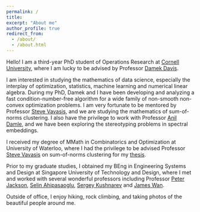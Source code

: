 ```yaml
---
permalink: /
title:
excerpt: "About me"
author_profile: true
redirect_from: 
  - /about/
  - /about.html
---
```


Hello! I am a third-year PhD student of Operations Research at [Cornell University](https://www.orie.cornell.edu/orie), where I am lucky to be advised by Professor [Damek Davis](https://damek.github.io/). 

I am interested in studying the mathematics of data science, especially the interplay of optimization, statistics, machine learning and numerical linear algebra. During my PhD, Damek and I have been developing and analyzing a fast condition-number-free algorithm for a wide family of non-smooth non-convex optimization problems. I am very fortunate to be mentored by Professor [Steve Vavasis](https://uwaterloo.ca/scholar/vavasis/home), and we are studying the mathematics of sum-of-norms clustering. I also have the privilege to work with Professor [Anil Damle](https://www.cs.cornell.edu/~damle/), and we have been exploring the stereotyping problems in spectral embeddings.


I received my degree of MMath in Combinatorics and Optimization at University of Waterloo, where I had the privilege to be advised Professor [Steve Vavasis](https://uwaterloo.ca/scholar/vavasis/home) on sum-of-norms clustering for my [thesis](https://uwspace.uwaterloo.ca/handle/10012/16279). 
<!-- We have prvoed the [recovery theory](https://www.jmlr.org/papers/volume21/19-218/19-218.pdf), proposed an [early-stopping test](https://scholar.google.com/citations?view_op=view_citation&hl=en&user=31ZXjswAAAAJ&citation_for_view=31ZXjswAAAAJ:d1gkVwhDpl0C) and invented leapfrog distance to boost the performance of sum-of-norms clustering. -->
Prior to my graduate studies, I obtained my BEng in Engineering Systems and Design at Singapore University of Technology and Design, where I met and worked with several wonderful professors including Professor [Peter Jackson](https://esd.sutd.edu.sg/people/faculty/peter-jackson), [Selin Ahipasaoglu](https://www.southampton.ac.uk/people/5y9p9p/doctor-selin-ahipasaoglu), [Sergey Kushnarev](https://engineering.jhu.edu/faculty/sergey-kushnarev/) and [James Wan](https://esd.sutd.edu.sg/people/faculty/james-wan).


Outside of office, I enjoy hiking, rock climbing, and taking photos of the beautiful people around me.
